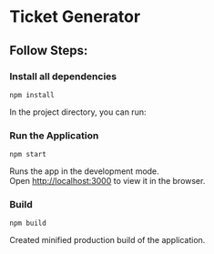 # Ticket Generator

## Follow Steps:

### Install all dependencies

```
npm install
```

In the project directory, you can run:

### Run the Application

```
npm start
```

Runs the app in the development mode.<br />
Open [http://localhost:3000](http://localhost:3000) to view it in the browser.


### Build

```
npm build
```

Created minified production build of the application.


